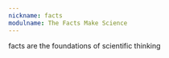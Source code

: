 ```yaml
---
nickname: facts
modulname: The Facts Make Science
---
```

facts are the foundations of scientific thinking
